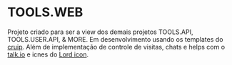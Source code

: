 # TOOLS.WEB

Projeto criado para ser a view dos demais projetos TOOLS.API, TOOLS.USER.API, & MORE. Em desenvolvimento usando os templates do [cruip](https://cruip.com/).
Além de implementação de controle de visitas, chats e helps com o [talk.io](https://www.tawk.to/?utm_source=visitor-widget&utm_medium=link&utm_campaign=referral&utm_term=60e36def649e0a0a5ccaac9c) e icnes do [Lord icon](https://lordicon.com/icons).

